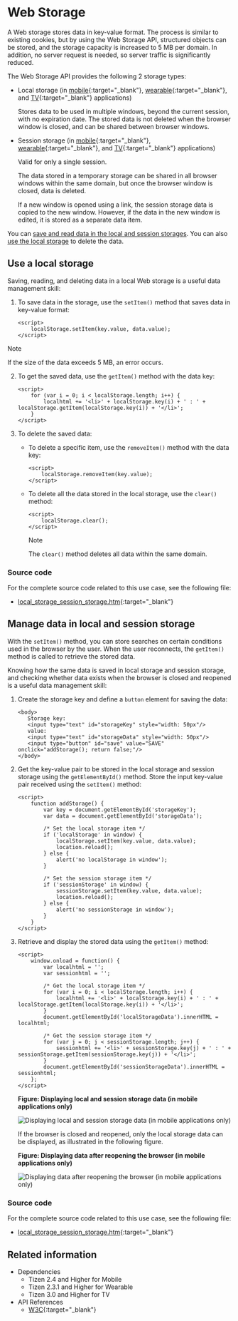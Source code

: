 # Web Storage

A Web storage stores data in key-value format. The process is similar to existing cookies, but by using the Web Storage API, structured objects can be stored, and the storage capacity is increased to 5 MB per domain. In addition, no server request is needed, so server traffic is significantly reduced.

The Web Storage API provides the following 2 storage types:

-   Local storage (in [mobile](https://html.spec.whatwg.org/multipage/webstorage.html#the-localstorage-attribute){:target="_blank"}, [wearable](https://html.spec.whatwg.org/multipage/webstorage.html#the-localstorage-attribute){:target="_blank"}, and [TV](https://html.spec.whatwg.org/multipage/webstorage.html#the-localstorage-attribute){:target="_blank"} applications)

    Stores data to be used in multiple windows, beyond the current session, with no expiration date. The stored data is not deleted when the browser window is closed, and can be shared between browser windows.

-   Session storage (in [mobile](https://html.spec.whatwg.org/multipage/webstorage.html#the-sessionstorage-attribute){:target="_blank"}, [wearable](https://html.spec.whatwg.org/multipage/webstorage.html#the-sessionstorage-attribute){:target="_blank"}, and [TV](https://html.spec.whatwg.org/multipage/webstorage.html#the-sessionstorage-attribute){:target="_blank"} applications)

    Valid for only a single session.

    The data stored in a temporary storage can be shared in all browser windows within the same domain, but once the browser window is closed, data is deleted.

    If a new window is opened using a link, the session storage data is copied to the new window. However, if the data in the new window is edited, it is stored as a separate data item.

You can [save and read data in the local and session storages](#managing-data-in-local-and-session-storage). You can also [use the local storage](#using-a-local-storage) to delete the data.

## Use a local storage

Saving, reading, and deleting data in a local Web storage is a useful data management skill:

1. To save data in the storage, use the `setItem()` method that saves data in key-value format:

   ```
   <script>
       localStorage.setItem(key.value, data.value);
   </script>
   ```

> [!NOTE]
> If the size of the data exceeds 5 MB, an error occurs.

2. To get the saved data, use the `getItem()` method with the data key:

   ```
   <script>
       for (var i = 0; i < localStorage.length; i++) {
           localhtml += '<li>' + localStorage.key(i) + ' : ' + localStorage.getItem(localStorage.key(i)) + '</li>';
       }
   </script>
   ```

3. To delete the saved data:

   - To delete a specific item, use the `removeItem()` method with the data key:

     ```
     <script>
         localStorage.removeItem(key.value);
     </script>
     ```

   - To delete all the data stored in the local storage, use the `clear()` method:

     ```
     <script>
         localStorage.clear();
     </script>
     ```

		> [!NOTE]
		> The `clear()` method deletes all data within the same domain.

### Source code

For the complete source code related to this use case, see the following file:

- [local_storage_session_storage.htm](http://download.tizen.org/misc/examples/w3c_html5/storage/web_storage){:target="_blank"}

## Manage data in local and session storage

With the `setItem()` method, you can store searches on certain conditions used in the browser by the user. When the user reconnects, the `getItem()` method is called to retrieve the stored data.

Knowing how the same data is saved in local storage and session storage, and checking whether data exists when the browser is closed and reopened is a useful data management skill:

1. Create the storage key and define a `button` element for saving the data:

   ```
   <body>
      Storage key:
      <input type="text" id="storageKey" style="width: 50px"/>
      value:
      <input type="text" id="storageData" style="width: 50px"/>
      <input type="button" id="save" value="SAVE" onclick="addStorage(); return false;"/>
   </body>
   ```

2. Get the key-value pair to be stored in the local storage and session storage using the `getElementById()` method. Store the input key-value pair received using the `setItem()` method:

   ```
   <script>
       function addStorage() {
           var key = document.getElementById('storageKey');
           var data = document.getElementById('storageData');

           /* Set the local storage item */
           if ('localStorage' in window) {
               localStorage.setItem(key.value, data.value);
               location.reload();
           } else {
               alert('no localStorage in window');
           }

           /* Set the session storage item */
           if ('sessionStorage' in window) {
               sessionStorage.setItem(key.value, data.value);
               location.reload();
           } else {
               alert('no sessionStorage in window');
           }
       }
   </script>
   ```

3. Retrieve and display the stored data using the `getItem()` method:

   ```
   <script>
       window.onload = function() {
           var localhtml = '';
           var sessionhtml = '';

           /* Get the local storage item */
           for (var i = 0; i < localStorage.length; i++) {
               localhtml += '<li>' + localStorage.key(i) + ' : ' + localStorage.getItem(localStorage.key(i)) + '</li>';
           }
           document.getElementById('localStorageData').innerHTML = localhtml;

           /* Get the session storage item */
           for (var j = 0; j < sessionStorage.length; j++) {
               sessionhtml += '<li>' + sessionStorage.key(j) + ' : ' + sessionStorage.getItem(sessionStorage.key(j)) + '</li>';
           }
           document.getElementById('sessionStorageData').innerHTML = sessionhtml;
       };
   </script>
   ```

   **Figure: Displaying local and session storage data (in mobile applications only)**

   ![Displaying local and session storage data (in mobile applications only)](./media/web_storage1.png)

   If the browser is closed and reopened, only the local storage data can be displayed, as illustrated in the following figure.

   **Figure: Displaying data after reopening the browser (in mobile applications only)**

   ![Displaying data after reopening the browser (in mobile applications only)](./media/web_storage2.png)

### Source code

For the complete source code related to this use case, see the following file:

- [local_storage_session_storage.htm](http://download.tizen.org/misc/examples/w3c_html5/storage/web_storage){:target="_blank"}

## Related information
* Dependencies
  - Tizen 2.4 and Higher for Mobile
  - Tizen 2.3.1 and Higher for Wearable
  - Tizen 3.0 and Higher for TV
* API References
  - [W3C](https://html.spec.whatwg.org/multipage/webstorage.html#the-localstorage-attribute){:target="_blank"}
